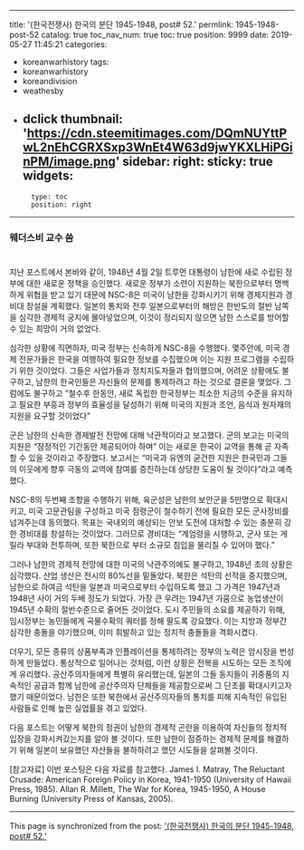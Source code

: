 
---
title: '(한국전쟁사) 한국의 분단 1945-1948, post# 52.'
permlink: 1945-1948-post-52
catalog: true
toc_nav_num: true
toc: true
position: 9999
date: 2019-05-27 11:45:21
categories:
- koreanwarhistory
tags:
- koreanwarhistory
- koreandivision
- weathesby
- dclick
thumbnail: 'https://cdn.steemitimages.com/DQmNUYttPwL2nEhCGRXSxp3WnEt4W63d9jwYKXLHiPGinPM/image.png'
sidebar:
    right:
        sticky: true
widgets:
    -
        type: toc
        position: right
---


### 웨더스비 교수 씀
#

지난 포스트에서 본바와 같이, 1948년 4월 2일 트루먼 대통령이 남한에 새로 수립된 정부에 대한 새로운 정책을 승인했다. 새로운 정부가 소련이 지원하는 북한으로부터 명백하게 위협을 받고 있기 대문에 NSC-8은 미국이 남한을 강화시키기 위해 경제지원과 경비대 창설을 계획했다. 일본의 통치와 전후 일본으로부터의 해방은 한반도의 절반 남쪽을 심각한 경제적 궁지에 몰아넣었으며, 이것이 정리되지 않으면 남한 스스로를 방어할 수 있는 희망이 거의 없었다. 

심각한 상황에 직면하자, 미국 정부는 신속하게 NSC-8을 수행했다. 몇주안에, 미국 경제 전문가들은 한국을 여행하여 필요한 정보를 수집했으며 이는 지원 프로그램을 수립하기 위한 것이었다. 그들은 사업가들과 정치지도자들과 협의했으며, 어려운 상황에도 불구하고, 남한의 한국인들은 자신들의 문제를 통제하려고 하는 것으로 결론을 맺었다. 그럼에도 불구하고 “철수후 한동안, 새로 독립한 한국정부는 최소한 지금의 수준을 유지하고 필요한 부흥과 정부의 효율성을 달성하기 위해 미국의 지원과 조언, 음식과 원자재의 지원을 요구할 것이었다”

군은 남한의 신속한 경제발전 전망에 대해 낙관적이라고 보고했다. 군의 보고는 미국의 지원은 “잠정적인 기간동안 제공되어야 하며” 이는 새로운 한국이 교역을 통해 곧 자족할 수 있을 것이라고 주장했다. 보고서는 “미국과 유엔의 굳건한 지원은 한국민과 그들의 이웃에게 향후 극동의 교역에 참여를 증진하는데 상당한 도움이 될 것이다”라고 예측했다. 

NSC-8의 두번째 조항을 수행하기 위해, 육군성은 남한의 보안군을 5만명으로 확대시키고, 미국 고문관팀을 구성하고 미국 점령군이 철수하기 전에 필요한 모든 군사장비를 넘겨주는데 동의했다. 목표는 국내외의 예상되는 안보 도전에 대처할 수 있는 충분히 강한 경비대를 창설하는 것이었다. 그러므로 경비대는 “계엄령을 시행하고, 군사 또는 게릴라 부대와 전투하며, 또한 북한으로 부터 소규모 침입을 물리칠 수 있어야 했다.”

그러나 남한의 경제적 전망에 대한 미국의 낙관주의에도 불구하고, 1948년 초의 상황은 심각했다. 산업 생산은 전시의 80%선을 밑돌았다. 북한은 석탄의 선적을 중지했으며, 남한으로 하여금 석탄을 일본과 미국으로부터 수입하도록 했고 그 가격은 1947년과 1948년 사이 거의 두배 정도가 되었다. 가장 큰 우려는 1947년 가뭄으로 농업생산이 1945년 수확의 절반수준으로 줄어든 것이었다. 도시 주민들의 소요를 제공하기 위해, 임시정부는 농민들에게 곡물수확의 쿼터를 정해 팔도록 강요했다. 이는 지방과 정부간 심각한 충돌을 야기했으며, 이미 휘발하고 있는 정치적 충돌들을 격화시켰다. 

더우기, 모든 종류의 상품부족과 인플레이션을 통제하려는 정부의 노력은 암시장을 번성하게 만들었다. 통상적으로 일어나는 것처럼, 이런 상황은 전복을 시도하는 모든 조직에게 유리했다. 공산주의자들에게 특별히 유리했는데, 일본의 그들 동지들이 귀중품의 지속적인 공급과 함께 남한에 공산주의자 단체들을 제공함으로써 그 단초를 확대시키고자했기 때문이었다. 남한은 또한 북한에서 공산주의자들의 통치를 피해 지속적인 유입된 사람들로 인해 높은 실업률을 겪고 있었다. 

다음 포스트는 어떻게 북한의 정권이 남한의 경제적 곤란을 이용하여 자신들의 정치적 입장을 강화시켜갔는지를 알아 볼 것이다. 또한 남한이 점증하는 경제적 문제를 해결하기 위해 일본이 보유했던 자산들을 불하하려고 했던 시도들을 살펴볼 것이다. 

[참고자료]
이번 포스팅은 다음 자료를 참고했다. 
James I. Matray, The Reluctant Crusade: American Foreign Policy in Korea, 1941-1950 (University of Hawaii Press, 1985).
Allan R. Millett, The War for Korea, 1945-1950, A House Burning (University Press of Kansas, 2005).




      







	


- - -

This page is synchronized from the post: ['(한국전쟁사) 한국의 분단 1945-1948, post# 52.'](https://steemit.com/@wisdomandjustice/1945-1948-post-52)
